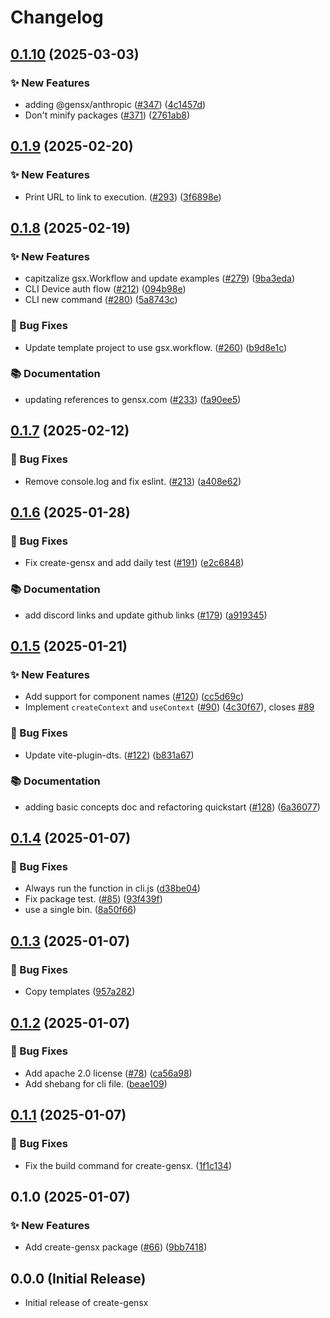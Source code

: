 # Changelog

## [0.1.10](https://github.com/gensx-inc/gensx/compare/create-gensx-v0.1.9...create-gensx-v0.1.10) (2025-03-03)


### ✨ New Features

* adding @gensx/anthropic ([#347](https://github.com/gensx-inc/gensx/issues/347)) ([4c1457d](https://github.com/gensx-inc/gensx/commit/4c1457dbb7be98f4879dd528bc65d953fe931c70))
* Don't minify packages ([#371](https://github.com/gensx-inc/gensx/issues/371)) ([2761ab8](https://github.com/gensx-inc/gensx/commit/2761ab862319858bd0447c2d006903f91d9a9b79))

## [0.1.9](https://github.com/gensx-inc/gensx/compare/create-gensx-v0.1.8...create-gensx-v0.1.9) (2025-02-20)


### ✨ New Features

* Print URL to link to execution. ([#293](https://github.com/gensx-inc/gensx/issues/293)) ([3f6898e](https://github.com/gensx-inc/gensx/commit/3f6898e5cc2a02e53286f939528f6fa499b52238))

## [0.1.8](https://github.com/gensx-inc/gensx/compare/create-gensx-v0.1.7...create-gensx-v0.1.8) (2025-02-19)


### ✨ New Features

* capitzalize gsx.Workflow and update examples ([#279](https://github.com/gensx-inc/gensx/issues/279)) ([9ba3eda](https://github.com/gensx-inc/gensx/commit/9ba3eda6b6867c569a98444d411c2ba85b32214d))
* CLI Device auth flow ([#212](https://github.com/gensx-inc/gensx/issues/212)) ([094b98e](https://github.com/gensx-inc/gensx/commit/094b98e12ef4239e8b04c176a14f19f5e891f5a1))
* CLI new command ([#280](https://github.com/gensx-inc/gensx/issues/280)) ([5a8743c](https://github.com/gensx-inc/gensx/commit/5a8743c0df6aa188d45239cc96169ef0671c146e))


### 🐛 Bug Fixes

* Update template project to use gsx.workflow. ([#260](https://github.com/gensx-inc/gensx/issues/260)) ([b9d8e1c](https://github.com/gensx-inc/gensx/commit/b9d8e1cf07b28a456b720bfff628e2afb8e7f306))


### 📚 Documentation

* updating references to gensx.com ([#233](https://github.com/gensx-inc/gensx/issues/233)) ([fa90ee5](https://github.com/gensx-inc/gensx/commit/fa90ee57e242412e56e5139e7f9bda1f142459cb))

## [0.1.7](https://github.com/gensx-inc/gensx/compare/create-gensx-v0.1.6...create-gensx-v0.1.7) (2025-02-12)


### 🐛 Bug Fixes

* Remove console.log and fix eslint. ([#213](https://github.com/gensx-inc/gensx/issues/213)) ([a408e62](https://github.com/gensx-inc/gensx/commit/a408e62d6d15201b97351ef7d7f8c1f656941cef))

## [0.1.6](https://github.com/gensx-inc/gensx/compare/create-gensx-v0.1.5...create-gensx-v0.1.6) (2025-01-28)


### 🐛 Bug Fixes

* Fix create-gensx and add daily test ([#191](https://github.com/gensx-inc/gensx/issues/191)) ([e2c6848](https://github.com/gensx-inc/gensx/commit/e2c6848c24dfed7b4f387c1c7c387125a3c9e27e))


### 📚 Documentation

* add discord links and update github links ([#179](https://github.com/gensx-inc/gensx/issues/179)) ([a919345](https://github.com/gensx-inc/gensx/commit/a9193453d49034e115152810292900d3caa3f084))

## [0.1.5](https://github.com/gensx-inc/gensx/compare/create-gensx-v0.1.4...create-gensx-v0.1.5) (2025-01-21)


### ✨ New Features

* Add support for component names ([#120](https://github.com/gensx-inc/gensx/issues/120)) ([cc5d69c](https://github.com/gensx-inc/gensx/commit/cc5d69c7c3d39f60ea85db351e445a6b1d3ef47b))
* Implement `createContext` and `useContext` ([#90](https://github.com/gensx-inc/gensx/issues/90)) ([4c30f67](https://github.com/gensx-inc/gensx/commit/4c30f6726c680fdabcf62734eed5035b618b2b17)), closes [#89](https://github.com/gensx-inc/gensx/issues/89)


### 🐛 Bug Fixes

* Update vite-plugin-dts. ([#122](https://github.com/gensx-inc/gensx/issues/122)) ([b831a67](https://github.com/gensx-inc/gensx/commit/b831a670d43b2b089847c8fd244fcd178a2b2afc))


### 📚 Documentation

* adding basic concepts doc and refactoring quickstart ([#128](https://github.com/gensx-inc/gensx/issues/128)) ([6a36077](https://github.com/gensx-inc/gensx/commit/6a3607779e9d934ae1b980c76b72b53f9b2e02af))

## [0.1.4](https://github.com/gensx-inc/gensx/compare/create-gensx-v0.1.3...create-gensx-v0.1.4) (2025-01-07)


### 🐛 Bug Fixes

* Always run the function in cli.js ([d38be04](https://github.com/gensx-inc/gensx/commit/d38be04e19f2afaa8a09ed79aa0018f65566c17d))
* Fix package test. ([#85](https://github.com/gensx-inc/gensx/issues/85)) ([93f439f](https://github.com/gensx-inc/gensx/commit/93f439feec62927544f3dc23284749f7996f94c4))
* use a single bin. ([8a50f66](https://github.com/gensx-inc/gensx/commit/8a50f66a726cd7f7489b471a0a6fbac35805d2bb))

## [0.1.3](https://github.com/gensx-inc/gensx/compare/create-gensx-v0.1.2...create-gensx-v0.1.3) (2025-01-07)


### 🐛 Bug Fixes

* Copy templates ([957a282](https://github.com/gensx-inc/gensx/commit/957a2822f7289f6048e46e37c425e5c3e5b22abb))

## [0.1.2](https://github.com/gensx-inc/gensx/compare/create-gensx-v0.1.1...create-gensx-v0.1.2) (2025-01-07)


### 🐛 Bug Fixes

* Add apache 2.0 license ([#78](https://github.com/gensx-inc/gensx/issues/78)) ([ca56a98](https://github.com/gensx-inc/gensx/commit/ca56a98760a1c3b9f4db51e464cc95e783523ae4))
* Add shebang for cli file. ([beae109](https://github.com/gensx-inc/gensx/commit/beae10997c7bf650cdc809267cc5506bce27e055))

## [0.1.1](https://github.com/gensx-inc/gensx/compare/create-gensx-v0.1.0...create-gensx-v0.1.1) (2025-01-07)


### 🐛 Bug Fixes

* Fix the build command for create-gensx. ([1f1c134](https://github.com/gensx-inc/gensx/commit/1f1c1344b3d47317875574ba5209c3e78631387d))

## 0.1.0 (2025-01-07)


### ✨ New Features

* Add create-gensx package ([#66](https://github.com/gensx-inc/gensx/issues/66)) ([9bb7418](https://github.com/gensx-inc/gensx/commit/9bb7418e88ea2a19ffbd6afb687aad4a3b778144))

## 0.0.0 (Initial Release)

- Initial release of create-gensx
